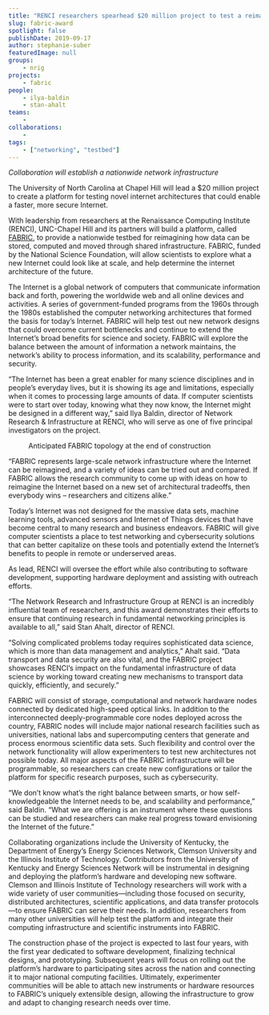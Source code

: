 ```yaml
---
title: "RENCI researchers spearhead $20 million project to test a reimagined Internet"
slug: fabric-award
spotlight: false
publishDate: 2019-09-17
author: stephanie-suber
featuredImage: null
groups:
    - nrig
projects:
    - fabric
people:
    - ilya-baldin
    - stan-ahalt 
teams: 
    - 
collaborations:
    - 
tags:
    - ["networking", "testbed"]
---
```

<!-- wp:paragraph {"align":"center"} -->
<p class="has-text-align-center"><em>Collaboration will establish a nationwide network infrastructure</em></p>
<!-- /wp:paragraph -->

<!-- wp:paragraph -->
<p>The University of
North Carolina at Chapel Hill will lead a $20
million project to create a platform for testing novel
internet architectures that could enable a faster, more secure
Internet. 
</p>
<!-- /wp:paragraph -->

<!-- wp:paragraph -->
<p>With leadership from
researchers at the Renaissance Computing Institute (RENCI),
UNC-Chapel Hill and its partners will build a platform, called
<a href="http://www.fabric-testbed.net/">FABRIC</a>,
to provide a nationwide testbed for reimagining how data can be
stored, computed and moved through shared infrastructure. FABRIC,
funded by the National Science Foundation, will allow scientists to
explore what a new Internet could look like at scale, and help
determine the internet architecture of the future. 
</p>
<!-- /wp:paragraph -->

<!-- wp:more -->
<!--more-->
<!-- /wp:more -->

<!-- wp:paragraph -->
<p>The Internet is a
global network of computers that communicate information back and
forth, powering the worldwide web and all online devices and
activities. A series of government-funded programs from the 1960s
through the 1980s established the computer networking architectures
that formed the basis for today’s Internet. FABRIC will help test
out new network designs that could overcome current bottlenecks and
continue to extend the Internet’s broad benefits for science and
society. FABRIC will explore the balance between the amount of
information a network maintains, the network’s ability to process
information, and its scalability, performance and security. 
</p>
<!-- /wp:paragraph -->

<!-- wp:paragraph -->
<p>“The Internet has
been a great enabler for many science disciplines and in people’s
everyday lives, but it is showing its age and limitations, especially
when it comes to processing large amounts of data. If computer
scientists were to start over today, knowing what they now know, the
Internet might be designed in a different way,” said Ilya Baldin,
director of Network Research &amp; Infrastructure at RENCI, who will
serve as one of five principal investigators on the project. 
</p>
<!-- /wp:paragraph -->

<!-- wp:image {"id":18381} -->
<figure class="wp-block-image"><img src="https://renci.org/wp-content/uploads/2019/09/FABRIC_map_with_logos-1024x806.png" alt="" class="wp-image-18381"/><figcaption>Anticipated  FABRIC topology at the end of construction</figcaption></figure>
<!-- /wp:image -->

<!-- wp:paragraph -->
<p>“FABRIC represents
large-scale network infrastructure where the Internet can be
reimagined, and a variety of ideas can be tried out and compared. If
FABRIC allows the research community to come up with ideas on how to
reimagine the Internet based on a new set of architectural tradeoffs,
then everybody wins – researchers and citizens alike.”</p>
<!-- /wp:paragraph -->

<!-- wp:paragraph -->
<p>Today’s Internet
was not designed for the massive data sets, machine learning tools,
advanced sensors and Internet of Things devices that have become
central to many research and business endeavors. FABRIC will give
computer scientists a place to test networking and cybersecurity
solutions that can better capitalize on these tools and potentially
extend the Internet’s benefits to people in remote or underserved
areas. 
</p>
<!-- /wp:paragraph -->

<!-- wp:paragraph -->
<p>As lead, RENCI will
oversee the effort while also contributing to software development,
supporting hardware deployment and assisting with outreach efforts. 
</p>
<!-- /wp:paragraph -->

<!-- wp:paragraph -->
<p>“The Network
Research and Infrastructure Group at RENCI is an incredibly
influential team of researchers, and this award demonstrates their
efforts to ensure that continuing research in fundamental networking
principles is available to all,” said Stan Ahalt, director of
RENCI. 
</p>
<!-- /wp:paragraph -->

<!-- wp:paragraph -->
<p>“Solving
complicated problems today requires sophisticated data science, which
is more than data management and analytics,” Ahalt said. “Data
transport and data security are also vital, and the FABRIC project
showcases RENCI’s impact on the fundamental infrastructure of data
science by working toward creating new mechanisms to transport data
quickly, efficiently, and securely.”</p>
<!-- /wp:paragraph -->

<!-- wp:paragraph -->
<p>FABRIC will consist
of storage, computational and network hardware nodes connected by
dedicated high-speed optical links. In addition to the interconnected
deeply-programmable core nodes deployed across the country, FABRIC
nodes will include major national research facilities such as
universities, national labs and supercomputing centers that generate
and process enormous scientific data sets. Such flexibility and
control over the network functionality will allow experimenters to
test new architectures not possible today. All major aspects of the
FABRIC infrastructure will be programmable, so researchers can create
new configurations or tailor the platform for specific research
purposes, such as cybersecurity. 
</p>
<!-- /wp:paragraph -->

<!-- wp:paragraph -->
<p>“We don’t know
what’s the right balance between smarts, or how self-knowledgeable
the Internet needs to be, and scalability and performance,” said
Baldin. “What we are offering is an instrument where these
questions can be studied and researchers can make real progress
toward envisioning the Internet of the future.”</p>
<!-- /wp:paragraph -->

<!-- wp:paragraph -->
<p>
Collaborating organizations include the University of Kentucky, the
Department of Energy’s Energy Sciences Network, Clemson University
and the Illinois Institute of Technology. Contributors from the
University of Kentucky and Energy Sciences Network will be
instrumental in designing and deploying the platform’s hardware and
developing new software. Clemson and Illinois Institute of Technology
researchers will work with a wide variety of user
communities—including those focused on security, distributed
architectures, scientific applications, and data transfer
protocols—to ensure FABRIC can serve their needs. In addition,
researchers from many other universities will help test the platform
and integrate their computing infrastructure and scientific
instruments into FABRIC. 
</p>
<!-- /wp:paragraph -->

<!-- wp:paragraph -->
<p>The construction
phase of the project is expected to last four years, with the first
year dedicated to software development, finalizing technical designs,
and prototyping. Subsequent years will focus on rolling out the
platform’s hardware to participating sites across the nation and
connecting it to major national computing facilities. Ultimately,
experimenter communities will be able to attach new instruments or
hardware resources to FABRIC’s uniquely extensible design, allowing
the infrastructure to grow and adapt to changing research needs over
time.</p>
<!-- /wp:paragraph -->
